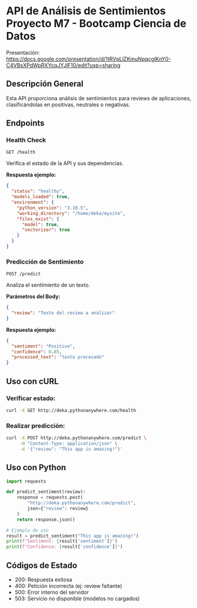 # API de Análisis de Sentimientos Proyecto M7 - Bootcamp Ciencia de Datos

Presentación: https://docs.google.com/presentation/d/1tRVpLlZKmuNpqcglKnY0-C4VBsXPdWpRXYcqJYJlF10/edit?usp=sharing

## Descripción General
Esta API proporciona análisis de sentimientos para reviews de aplicaciones, clasificándolas en positivas, neutrales o negativas.

## Endpoints

### Health Check
```
GET /health
```
Verifica el estado de la API y sus dependencias.

**Respuesta ejemplo:**
```json
{
  "status": "healthy",
  "models_loaded": true,
  "environment": {
    "python_version": "3.10.5",
    "working_directory": "/home/deka/mysite",
    "files_exist": {
      "model": true,
      "vectorizer": true
    }
  }
}
```

### Predicción de Sentimiento
```
POST /predict
```
Analiza el sentimiento de un texto.

**Parámetros del Body:**
```json
{
  "review": "Texto del review a analizar"
}
```

**Respuesta ejemplo:**
```json
{
  "sentiment": "Positive",
  "confidence": 0.85,
  "processed_text": "texto procesado"
}
```

## Uso con cURL

### Verificar estado:
```bash
curl -X GET http://deka.pythonanywhere.com/health
```

### Realizar predicción:
```bash
curl -X POST http://deka.pythonanywhere.com/predict \
     -H "Content-Type: application/json" \
     -d '{"review": "This app is amazing!"}'
```

## Uso con Python

```python
import requests

def predict_sentiment(review):
    response = requests.post(
        "http://deka.pythonanywhere.com/predict",
        json={"review": review}
    )
    return response.json()

# Ejemplo de uso
result = predict_sentiment("This app is amazing!")
print(f"Sentiment: {result['sentiment']}")
print(f"Confidence: {result['confidence']}")
```

## Códigos de Estado

- 200: Respuesta exitosa
- 400: Petición incorrecta (ej: review faltante)
- 500: Error interno del servidor
- 503: Servicio no disponible (modelos no cargados)
